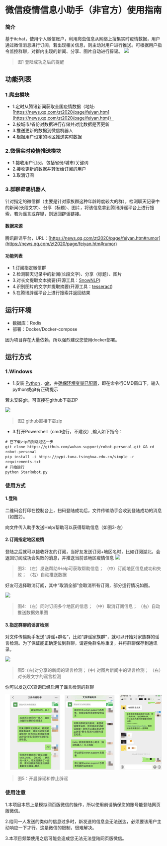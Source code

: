 # 微信疫情信息小助手（非官方）使用指南

### 

### 简介

基于itchat，使用个人微信账户，利用爬虫信息从网络上搜集实时疫情数据，用户通过微信消息进行订阅，若出现相关信息，则主动对用户进行推送。可根据用户指令监控群聊，对群内出现的新闻、分享、图片自动进行辟谣。
![](resource/image/online.jpg)

> 图1 登陆成功之后的提醒

## 功能列表

### 1.爬虫模块

- 1.定时从腾讯新闻获取全国疫情数据（地址:[https://news.qq.com/zt2020/page/feiyan.htm](https://news.qq.com/zt2020/page/feiyan.htm)）
- 2.按城市/省份对数据进行存储并对比数据是否更新
- 3.推送更新的数据到微信机器人
- 4.根据用户设定的地区推送实时数据

### 2.微信实时疫情推送模块

- 1.接收用户订阅，包括省份/城市/关键词
- 2.接收更新的数据并转发给订阅的用户
- 3.取消订阅

### 3.群聊辟谣机器人

针对指定的微信群（主要是针对家族群这种年龄跨度较大的群），检测聊天记录中的新闻(长段文字)、分享（标题）、图片，将该信息拿到腾讯辟谣平台上进行搜索，若为谣言或存疑，则返回辟谣链接。

#### 数据来源

腾讯辟谣平台，URL：[https://news.qq.com/zt2020/page/feiyan.htm#rumor](https://news.qq.com/zt2020/page/feiyan.htm#rumor)

#### 功能列表

- 1.订阅指定微信群
- 2.检测聊天记录中的新闻(长段文字)、分享（标题）、图片
- 3.对长文提取文本摘要(开源工具：[SnowNLP](http://www.52nlp.cn/tag/snownlp))
- 4.识别图片的文字并提取摘要(开源工具：[tesseract](https://github.com/tesseract-ocr))
- 5.在腾讯辟谣平台上进行搜索并返回结果

## 运行环境

- 数据库：Redis
- 部署：Docker/Docker-compose

因为项目存在大量依赖，所以强烈建议您使用docker部署。

## 运行方式

### 1.Windows

- 1.安装 [Python](https://www.python.org/downloads/)，[git](https://git-scm.com/downloads)，并[确保环境变量已配置](https://www.cnblogs.com/cnwuchao/p/10562416.html)，即在命令行CMD窗口下，输入python或git有正确提示
 
若未安装git，可直接在github下载ZIP

![](resource/image/download.png)
> 图2 github直接下载zip

- 3.打开Powershell（cmd也行，不建议）,输入如下指令：

```
# 已下载zip的则跳过这一步
git clone https://github.com/wuhan-support/robot-personal.git && cd robot-personal
pip install -i https://pypi.tuna.tsinghua.edu.cn/simple -r requirements.txt
# 开始运行
python StarRobot.py
```

### 使用方式

#### 1.登陆

二维码会打印在控制台上，扫码登陆成功后，文件传输助手会收到登陆成功的消息（如图2）。

向文件传入助手发送Help/帮助可以获得帮助信息（如图3-左）

#### 2.订阅指定地区疫情

登陆之后就可以接收好友的订阅，当好友发送订阅+地区名时，比如订阅湖北，会返回订阅成功会失败的消息，并推送当前该地区疫情信息
![](./resource/image/p3.jpg)

> 图3: （左）发送帮助/Help可获取帮助信息； （中）订阅地区信息成功和失败； （右）自动推送数据

好友可选择取消订阅，其中“取消全部”会取消所有订阅，部分运行情况如图。

![](./resource/image/p1.jpg)

> 图4: （左）同时订阅多个地区的信息； （中）取消订阅信息； （右）自动推送数据效果图

#### 3.指定群聊的谣言检测

对文件传输助手发送“辟谣+群名”，比如“辟谣家族群”，就可以开始对家族群的谣言检测。为了保证能正确定位到群聊，请避免群名称重复，并将群聊保存到通讯录。

![](./resource/image/p2.jpg)

>图5: (左)对分享的新闻的谣言检测； (中) 对图片新闻中的谣言检测； （右）对长段文字的谣言检测

你可以发送CX查询已经启用了谣言检测的群聊

![](./resource/image/p4.jpg)

>图5：开启辟谣和停止辟谣

### 使用注意

1.本项目本质上是模拟网页版微信的操作，所以使用前请确保您的账号能登陆网页版微信。

2.给同一人发送的类似的信息过多时，新发送的信息会无法送达，必须要该用户主动响应一下才行。这是微信的限制，很难解决。

3.本项目频繁使用之后可能会造成您无法无法登陆网页版微信。